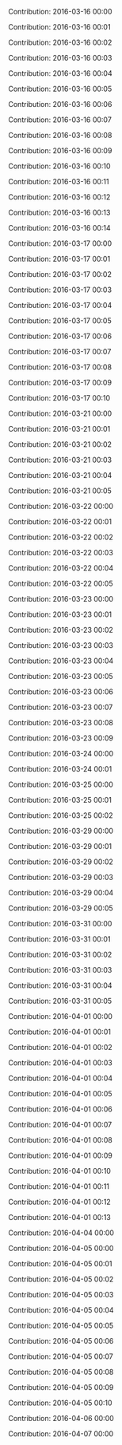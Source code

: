 Contribution: 2016-03-16 00:00

Contribution: 2016-03-16 00:01

Contribution: 2016-03-16 00:02

Contribution: 2016-03-16 00:03

Contribution: 2016-03-16 00:04

Contribution: 2016-03-16 00:05

Contribution: 2016-03-16 00:06

Contribution: 2016-03-16 00:07

Contribution: 2016-03-16 00:08

Contribution: 2016-03-16 00:09

Contribution: 2016-03-16 00:10

Contribution: 2016-03-16 00:11

Contribution: 2016-03-16 00:12

Contribution: 2016-03-16 00:13

Contribution: 2016-03-16 00:14

Contribution: 2016-03-17 00:00

Contribution: 2016-03-17 00:01

Contribution: 2016-03-17 00:02

Contribution: 2016-03-17 00:03

Contribution: 2016-03-17 00:04

Contribution: 2016-03-17 00:05

Contribution: 2016-03-17 00:06

Contribution: 2016-03-17 00:07

Contribution: 2016-03-17 00:08

Contribution: 2016-03-17 00:09

Contribution: 2016-03-17 00:10

Contribution: 2016-03-21 00:00

Contribution: 2016-03-21 00:01

Contribution: 2016-03-21 00:02

Contribution: 2016-03-21 00:03

Contribution: 2016-03-21 00:04

Contribution: 2016-03-21 00:05

Contribution: 2016-03-22 00:00

Contribution: 2016-03-22 00:01

Contribution: 2016-03-22 00:02

Contribution: 2016-03-22 00:03

Contribution: 2016-03-22 00:04

Contribution: 2016-03-22 00:05

Contribution: 2016-03-23 00:00

Contribution: 2016-03-23 00:01

Contribution: 2016-03-23 00:02

Contribution: 2016-03-23 00:03

Contribution: 2016-03-23 00:04

Contribution: 2016-03-23 00:05

Contribution: 2016-03-23 00:06

Contribution: 2016-03-23 00:07

Contribution: 2016-03-23 00:08

Contribution: 2016-03-23 00:09

Contribution: 2016-03-24 00:00

Contribution: 2016-03-24 00:01

Contribution: 2016-03-25 00:00

Contribution: 2016-03-25 00:01

Contribution: 2016-03-25 00:02

Contribution: 2016-03-29 00:00

Contribution: 2016-03-29 00:01

Contribution: 2016-03-29 00:02

Contribution: 2016-03-29 00:03

Contribution: 2016-03-29 00:04

Contribution: 2016-03-29 00:05

Contribution: 2016-03-31 00:00

Contribution: 2016-03-31 00:01

Contribution: 2016-03-31 00:02

Contribution: 2016-03-31 00:03

Contribution: 2016-03-31 00:04

Contribution: 2016-03-31 00:05

Contribution: 2016-04-01 00:00

Contribution: 2016-04-01 00:01

Contribution: 2016-04-01 00:02

Contribution: 2016-04-01 00:03

Contribution: 2016-04-01 00:04

Contribution: 2016-04-01 00:05

Contribution: 2016-04-01 00:06

Contribution: 2016-04-01 00:07

Contribution: 2016-04-01 00:08

Contribution: 2016-04-01 00:09

Contribution: 2016-04-01 00:10

Contribution: 2016-04-01 00:11

Contribution: 2016-04-01 00:12

Contribution: 2016-04-01 00:13

Contribution: 2016-04-04 00:00

Contribution: 2016-04-05 00:00

Contribution: 2016-04-05 00:01

Contribution: 2016-04-05 00:02

Contribution: 2016-04-05 00:03

Contribution: 2016-04-05 00:04

Contribution: 2016-04-05 00:05

Contribution: 2016-04-05 00:06

Contribution: 2016-04-05 00:07

Contribution: 2016-04-05 00:08

Contribution: 2016-04-05 00:09

Contribution: 2016-04-05 00:10

Contribution: 2016-04-06 00:00

Contribution: 2016-04-07 00:00

